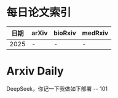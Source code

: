 # 每日论文索引

| 日期 | arXiv | bioRxiv | medRxiv |
|------|-------|---------|---------|
| 2025 | - | - | - |


























































































































































































# Arxiv Daily


DeepSeek，你记一下我做如下部署 -- 101
